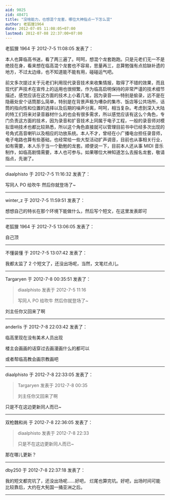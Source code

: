 ```yaml
---
aid: 9025
zid: 48471
title: "没啥能力，也想混个龙套，哪位大神指点一下怎么混"
author: 老狐狸1964
date: 2012-07-05 11:08:05+07:00
lastmod: 2012-07-08 22:37:00+07:00
---
```


老狐狸 1964 于 2012-7-5 11:08:05 发表了：

本人也算临高书迷，看了两三遍了。呵呵，想混个龙套跑跑。只是元老们无一不是绝技在身，看来想在临高混个龙套也不容易，思量再三，总算勉强有点拾缺补遗的地方，不过太边缘，也不知道能不能有用，碰碰运气吧。

前文多次提过关于元老们利用现代录音技术来收集情报，取得了不错的效果，而且现代扩声技术在宣传上的运用也很频繁，作为临高启明保持的非常严谨的技术细节描述，感觉应该在这方面的技术上小着几笔，因为录音——特别是偷录，远不是在隐蔽处安个话筒那么简单，特别是在背景声极为嘈杂的集市、饭店等公共场所，话筒的指向性和位置的选择以及后期的噪声分离，呵呵，相当复杂。考虑到深入大陆的特工们将来对录音器材什么的也会有很多需求，所以感觉应该有这么个角色，专门负责这方面的技术，因为录音和扩音技术上同属于电子工程，一般的录音师对模拟音响技术也都比较熟悉，所以这个角色直接就可以管理目前书中已经多次出现的号角式高音喇叭以及相应的功放系统。本人不才，曾经在小广播电台担任录音师，电子电路也算有些基础，也经常给一些大型活动扩声调音，目前也从事相关行业，如有需要，本人乐于当一个勤勉的龙套。顺便说一下，目前本人还从事 MIDI 音乐制作，如临高剧情需要，本人也可参与。如果哪位大神知道怎么去报名龙套，敬请指点，先谢了。

---

diaalphisto 于 2012-7-5 11:16:32 发表了：

写同人 PO 给吹牛 然后你就登场了~

---

winter_z 于 2012-7-5 11:59:51 发表了：

想想自己的特长在那个环境下能做什么，然后写个短文，在这里发表即可

---

老狐狸 1964 于 2012-7-5 13:06:05 发表了：

自己顶

---

不懂装懂 于 2012-7-5 13:07:42 发表了：

我都太监了 2 个短文了，还没出场呢，当然，文笔烂点儿。

---

Targaryen 于 2012-7-8 00:35:51 发表了：

> diaalphisto 发表于 2012-7-5 11:16
>
> 写同人 PO 给吹牛 然后你就登场了~

刘主任你又回来了啊

---

anderlis 于 2012-7-8 22:03:42 发表了：

临高里现在没有美术人员出现

楼主会画画的话穿过去画漫画什么的都可以

或者帮临高教会画宗教画吧

---

diaalphisto 于 2012-7-8 22:33:05 发表了：

> Targaryen 发表于 2012-7-8 00:35
>
> 刘主任你又回来了啊

只是不在这边更新同人而已~

---

双枪魏和尚 于 2012-7-8 22:36:05 发表了：

> diaalphisto 发表于 2012-7-8 22:33
>
> 只是不在这边更新同人而已~

那在哪儿更新？

---

dby250 于 2012-7-8 22:37:18 发表了：

我的短文都完坑了，还没出场呢……好吧， 烂尾也算完坑。好吧，出场时间可能比较靠后，大约在大髡国一捅亚洲之后。

---
